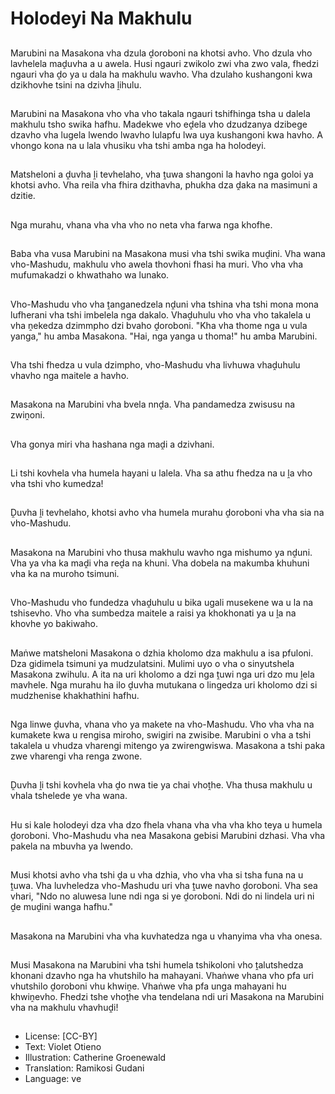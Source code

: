 # Holodeyi Na Makhulu

##
Marubini na Masakona vha dzula ḓoroboni na khotsi avho. Vho dzula vho lavhelela maḓuvha a u awela. Husi ngauri zwikolo zwi vha zwo vala, fhedzi ngauri vha ḓo ya u dala ha makhulu wavho. Vha dzulaho kushangoni kwa dzikhovhe tsini na dzivha ḽihulu.

##
Marubini na Masakona vho vha vho takala ngauri tshifhinga tsha u dalela makhulu tsho swika hafhu. Madekwe vho eḓela vho dzudzanya dzibege dzavho vha lugela lwendo lwavho lulapfu lwa uya kushangoni kwa havho. A vhongo kona na u lala vhusiku vha tshi amba nga ha holodeyi.

##
Matsheloni a ḓuvha ḽi tevhelaho, vha ṱuwa shangoni la havho nga goloi ya khotsi avho. Vha reila vha fhira dzithavha, phukha dza ḓaka na masimuni a dzitie.

##
Nga murahu, vhana vha vha vho no neta vha farwa nga khofhe.

##
Baba vha vusa Marubini na Masakona musi vha tshi swika muḓini. Vha wana vho-Mashudu, makhulu vho awela thovhoni fhasi ha muri. Vho vha vha mufumakadzi o khwathaho wa lunako.

##
Vho-Mashudu vho vha ṱanganedzela nḓuni vha tshina vha tshi mona mona lufherani vha tshi imbelela nga dakalo. Vhaḓuhulu vho vha vho takalela u vha ṋekedza dzimmpho dzi bvaho ḓoroboni. "Kha vha thome nga u vula yanga," hu amba Masakona. "Hai, nga yanga u thoma!" hu amba Marubini.

##
Vha tshi fhedza u vula dzimpho, vho-Mashudu vha livhuwa vhaḓuhulu vhavho nga maitele a havho.

##
Masakona na Marubini vha bvela nnḓa. Vha pandamedza zwisusu na zwiṋoni.

##
Vha gonya miri vha hashana nga maḓi a dzivhani.

##
Li tshi kovhela vha humela hayani u lalela. Vha sa athu fhedza na u ḽa vho vha tshi vho kumedza!

##
Ḓuvha ḽi tevhelaho, khotsi avho vha humela murahu ḓoroboni vha vha sia na vho-Mashudu.

##
Masakona na Marubini vho thusa makhulu wavho nga mishumo ya nḓuni. Vha ya vha ka maḓi vha reḓa na khuni. Vha dobela na makumba khuhuni vha ka na muroho tsimuni.

##
Vho-Mashudu vho fundedza vhaḓuhulu u bika ugali musekene wa u la na tshisevho. Vho vha sumbedza maitele a raisi ya khokhonati ya u ḽa na khovhe yo bakiwaho.

##
Maṅwe matsheloni Masakona o dzhia kholomo dza makhulu a isa pfuloni. Dza gidimela tsimuni ya mudzulatsini. Mulimi uyo o vha o sinyutshela Masakona zwihulu. A ita na uri kholomo a dzi nga ṱuwi nga uri dzo mu ḽela mavhele. Nga murahu ha ilo ḓuvha mutukana o lingedza uri kholomo dzi si mudzhenise khakhathini hafhu.

##
Nga linwe ḓuvha, vhana vho ya makete na vho-Mashudu. Vho vha vha na kumakete kwa u rengisa miroho, swigiri na zwisibe. Marubini o vha a tshi takalela u vhudza vharengi mitengo ya zwirengwiswa. Masakona a tshi paka zwe vharengi vha renga zwone.

##
Ḓuvha ḽi tshi kovhela vha ḓo nwa tie ya chai vhoṱhe. Vha thusa makhulu u vhala tshelede ye vha wana.

##
Hu si kale holodeyi dza vha dzo fhela vhana vha vha vha kho teya u humela ḓoroboni. Vho-Mashudu vha nea Masakona gebisi Marubini dzhasi. Vha vha pakela na mbuvha ya lwendo.

##
Musi khotsi avho vha tshi ḓa u vha dzhia, vho vha vha si tsha funa na u ṱuwa. Vha luvheledza vho-Mashudu uri vha ṱuwe navho ḓoroboni. Vha sea vhari, "Ndo no aluwesa lune ndi nga si ye ḓoroboni. Ndi do ni lindela uri ni ḓe muḓini wanga hafhu."

##
Masakona na Marubini vha vha kuvhatedza nga u vhanyima vha vha onesa.

##
Musi Masakona na Marubini vha tshi humela tshikoloni vho ṱalutshedza khonani dzavho nga ha vhutshilo ha mahayani. Vhaṅwe vhana vho pfa uri vhutshilo ḓoroboni vhu khwiṋe. Vhaṅwe vha pfa unga mahayani hu khwiṋevho. Fhedzi tshe vhoṱhe vha tendelana ndi uri Masakona na Marubini vha na makhulu vhavhuḓi!

##
* License: [CC-BY]
* Text: Violet Otieno
* Illustration: Catherine Groenewald
* Translation: Ramikosi Gudani
* Language: ve
